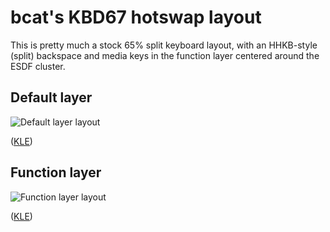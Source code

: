 # bcat's KBD67 hotswap layout

This is pretty much a stock 65% split keyboard layout, with an HHKB-style
(split) backspace and media keys in the function layer centered around the ESDF
cluster.

## Default layer

![Default layer layout](https://i.imgur.com/QNJ0HhY.png)

([KLE](http://www.keyboard-layout-editor.com/#/gists/dd675b40cc4df2c7bb78847ac29f5988))

## Function layer

![Function layer layout](https://i.imgur.com/E7Pf1gS.png)

([KLE](http://www.keyboard-layout-editor.com/#/gists/f29128427f674c43777f045e363d1b44))
